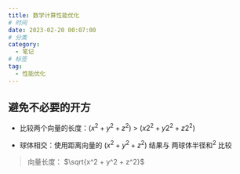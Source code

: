 ```yaml
---
title: 数学计算性能优化
# 时间
date: 2023-02-20 00:07:00
# 分类
category:
  - 笔记
# 标签
tag:
  - 性能优化
---
```


<!-- more -->

## 避免不必要的开方

- 比较两个向量的长度：$(x^2 + y^2 + z^2)$ > $(x2^2 + y2^2 + z2^2)$

- 球体相交：使用距离向量的 $(x^2 + y^2 + z^2)$ 结果与 两球体半径和$^2$ 比较

> 向量长度： $\sqrt{x^2 + y^2 + z^2}$
